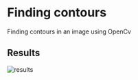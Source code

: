 Finding contours
=====================

Finding contours in an image using OpenCv

Results
------------------
![results](https://user-images.githubusercontent.com/47298384/67866250-b8952300-fb39-11e9-80b0-5e85225de698.png)
